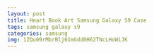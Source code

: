```yaml
---
layout: post
title: Heart Book Art Samsung Galaxy S9 Case
tags: samsung galaxy s9
categories: samsung
img: 1ZQu09rMbrBlj01mGdd0H62TNcLHoWiJK
---
```

